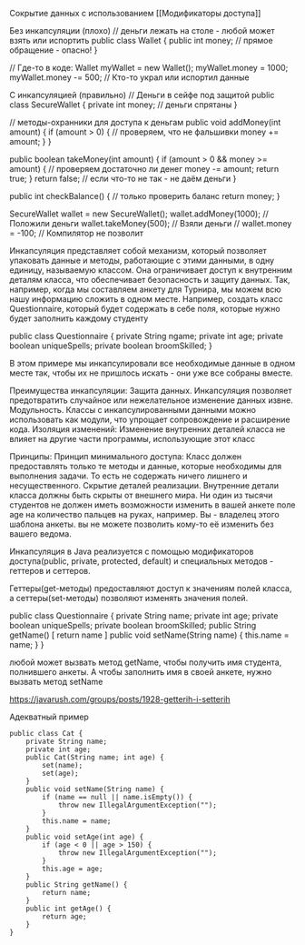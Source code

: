Сокрытие данных с использованием [[Модификаторы доступа]]

Без инкапсуляции (плохо)
// деньги лежать на столе - любой может взять или испортить
public class Wallet {
	public int money; // прямое обращение - опасно!
}


// Где-то в коде:
Wallet myWallet = new Wallet();
myWallet.money = 1000;
myWallet.money -= 500; // Кто-то украл или испортил данные



С инкапсуляцией (правильно)
// Деньги в сейфе под защитой
public class SecureWallet {
	private int money; // деньги спрятаны
}

// методы-охранники для доступа к деньгам
public void addMoney(int amount) {
	if (amount > 0) {  // проверяем, что не фальшивки
		money += amount;
	}
}

public boolean takeMoney(int amount) {
	if (amount > 0 && money >= amount) {  // проверяем достаточно ли денег
		money -= amount;
		return true;
		}
	return false; // если что-то не так - не даём деньги
}

public int checkBalance() { // только проверить баланс
	return money;
}

SecureWallet wallet = new SecureWallet();
wallet.addMoney(1000); // Положили деньги
wallet.takeMoney(500); // Взяли деньги
// wallet.money = -100; // Компилятор не позволит







Инкапсуляция представляет собой механизм, который позволяет упаковать данные и методы, работающие с этими данными, в одну единицу, называемую классом. Она ограничивает доступ к внутренним деталям класса, что обеспечивает безопасность и защиту данных. Так, например, когда мы составляем анкету для Турнира, мы можем всю нашу информацию сложить в одном месте. Например, создать класс Questionnaire, который будет содержать в себе поля, которые нужно будет заполнить каждому студенту

public class Questionnaire {
	private String ngame;
		private int age;
		private boolean uniqueSpells;
		private boolean broomSkilled;
}

В этом примере мы инкапсулировали все необходимые данные в одном месте так, чтобы их не пришлось искать - они уже все собраны вместе.


Преимущества инкапсуляции:
Защита данных. Инкапсуляция позволяет предотвратить случайное или нежелательное изменение данных извне.
Модульность. Классы с инкапсулированными данными можно использовать как модули, что упрощает сопровождение и расширение кода.
Изоляция изменений: Изменение внутренних деталей класса не влияет на другие части программы, использующие этот класс


Принципы:
Принцип минимального доступа: Класс должен предоставлять только те методы и данные, которые необходимы для выполнения задачи. То есть не содержать ничего лишнего и несущественного.
Скрытие деталей реализации. Внутренние детали класса должны быть скрыты от внешнего мира. Ни один из тысячи студентов не должен иметь возможности изменить в вашей анкете поле age на количество пальцев на руках, например. Вы - владелец этого шаблона анкеты. вы не можете позволить кому-то её изменить без вашего ведома.

Инкапсуляция в Java реализуется с помощью модификаторов доступа(public, private, protected, default) и специальных методов - геттеров и сеттеров.


Геттеры(get-методы) предоставляют доступ к значениям полей класса, а сеттеры(set-методы) позволяют изменять значения полей.

public class Questionnaire {
	private String name;
		private int age;
		private boolean uniqueSpells;
		private boolean broomSkilled;
		public String getName() [
	return name
	]
	public void setName(String name) {
		this.name = name;
	}
}

любой может вызвать метод getName, чтобы получить имя студента, полнившего анкеты. А чтобы заполнить имя в своей анкете, нужно вызвать метод setName


https://javarush.com/groups/posts/1928-getterih-i-setterih


Адекватный пример

	public class Cat {
		private String name;
		private int age;
		public Cat(String name; int age) {
			set(name);
			set(age);
		}
		public void setName(String name) {
			if (name == null || name.isEmpty()) {
				throw new IllegalArgumentException("");
			}
			this.name = name;
		}
		public void setAge(int age) {
			if (age < 0 || age > 150) {
				throw new IllegalArgumentException("");
			}
			this.age = age;
		}
		public String getName() {
			return name;
		}
		public int getAge() {
			return age;
		}
	}